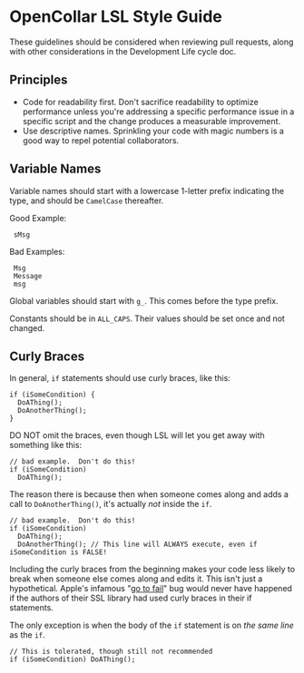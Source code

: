 # OpenCollar LSL Style Guide

These guidelines should be considered when reviewing pull requests, along with
other considerations in the Development Life cycle doc.

## Principles

- Code for readability first.  Don't sacrifice readability to optimize
  performance unless you're addressing a specific performance issue in a specific
  script and the change produces a measurable improvement.
- Use descriptive names.  Sprinkling your code with magic numbers is a good way
  to repel potential collaborators.

## Variable Names

Variable names should start with a lowercase 1-letter prefix indicating the type, and should be `CamelCase` thereafter.

Good Example:

     sMsg

Bad Examples:

     Msg
     Message
     msg

Global variables should start with `g_`.  This comes before the type prefix.

Constants should be in `ALL_CAPS`.  Their values should be set once and not changed.

## Curly Braces

In general, `if` statements should use curly braces, like this:

```
if (iSomeCondition) {
  DoAThing();
  DoAnotherThing();
}
```

DO NOT omit the braces, even though LSL will let you get away with something like this:

```
// bad example.  Don't do this!
if (iSomeCondition)
  DoAThing();
```

The reason there is because then when someone comes along and adds a call to
`DoAnotherThing()`, it's actually _not_ inside the `if`.  

```
// bad example.  Don't do this!
if (iSomeCondition)
  DoAThing();
  DoAnotherThing(); // This line will ALWAYS execute, even if iSomeCondition is FALSE!
```

Including the curly braces from the beginning makes your code less likely to
break when someone else comes along and edits it.  This isn't just a
hypothetical.  Apple's infamous "[go to
fail](https://nakedsecurity.sophos.com/2014/02/24/anatomy-of-a-goto-fail-apples-ssl-bug-explained-plus-an-unofficial-patch/)"
bug would never have happened if the authors of their SSL library had used
curly braces in their if statements.

The only exception is when the body of the `if` statement is on _the same line_
as the `if`.

```
// This is tolerated, though still not recommended
if (iSomeCondition) DoAThing();
```
